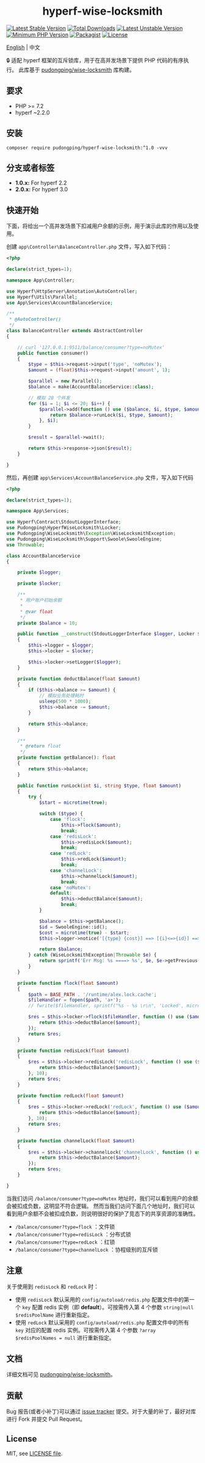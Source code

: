 <h1 align="center">hyperf-wise-locksmith</h1>

<p align="center">

[![Latest Stable Version](https://poser.pugx.org/pudongping/hyperf-wise-locksmith/v/stable.svg)](https://packagist.org/packages/pudongping/hyperf-wise-locksmith)
[![Total Downloads](https://poser.pugx.org/pudongping/hyperf-wise-locksmith/downloads.svg)](https://packagist.org/packages/pudongping/hyperf-wise-locksmith)
[![Latest Unstable Version](https://poser.pugx.org/pudongping/hyperf-wise-locksmith/v/unstable.svg)](https://packagist.org/packages/pudongping/hyperf-wise-locksmith)
[![Minimum PHP Version](http://img.shields.io/badge/php-%3E%3D%207.2-8892BF.svg)](https://php.net/)
[![Packagist](https://img.shields.io/packagist/v/pudongping/hyperf-wise-locksmith.svg)](https://github.com/pudongping/hyperf-wise-locksmith)
[![License](https://poser.pugx.org/pudongping/hyperf-wise-locksmith/license)](https://packagist.org/packages/pudongping/hyperf-wise-locksmith)

</p>

[English](./README.md) | 中文

:lock: 适配 hyperf 框架的互斥锁库，用于在高并发场景下提供 PHP 代码的有序执行。 此库基于 [pudongping/wise-locksmith](https://github.com/pudongping/wise-locksmith) 库构建。

## 要求

- PHP >= 7.2
- hyperf ~2.2.0

## 安装

```shell
composer require pudongping/hyperf-wise-locksmith:^1.0 -vvv
```

## 分支或者标签

- **1.0.x:** For hyperf 2.2
- **2.0.x:** For hyperf 3.0

## 快速开始

下面，将给出一个高并发场景下扣减用户余额的示例，用于演示此库的作用以及使用。

创建 `app\Controller\BalanceController.php` 文件，写入如下代码： 

```php
<?php

declare(strict_types=1);

namespace App\Controller;

use Hyperf\HttpServer\Annotation\AutoController;
use Hyperf\Utils\Parallel;
use App\Services\AccountBalanceService;

/**
 * @AutoController()
 */
class BalanceController extends AbstractController
{

    // curl '127.0.0.1:9511/balance/consumer?type=noMutex'
    public function consumer()
    {
        $type = $this->request->input('type', 'noMutex');
        $amount = (float)$this->request->input('amount', 1);

        $parallel = new Parallel();
        $balance = make(AccountBalanceService::class);

        // 模拟 20 个并发
        for ($i = 1; $i <= 20; $i++) {
            $parallel->add(function () use ($balance, $i, $type, $amount) {
                return $balance->runLock($i, $type, $amount);
            }, $i);
        }

        $result = $parallel->wait();

        return $this->response->json($result);
    }

}
```

然后，再创建 `app\Services\AccountBalanceService.php` 文件，写入如下代码

```php
<?php

declare(strict_types=1);

namespace App\Services;

use Hyperf\Contract\StdoutLoggerInterface;
use Pudongping\HyperfWiseLocksmith\Locker;
use Pudongping\WiseLocksmith\Exception\WiseLocksmithException;
use Pudongping\WiseLocksmith\Support\Swoole\SwooleEngine;
use Throwable;

class AccountBalanceService
{

    private $logger;

    private $locker;

    /**
     * 用户账户初始余额
     *
     * @var float
     */
    private $balance = 10;

    public function __construct(StdoutLoggerInterface $logger, Locker $locker)
    {
        $this->logger = $logger;
        $this->locker = $locker;

        $this->locker->setLogger($logger);
    }

    private function deductBalance(float $amount)
    {
        if ($this->balance >= $amount) {
            // 模拟业务处理耗时
            usleep(500 * 1000);
            $this->balance -= $amount;
        }

        return $this->balance;
    }

    /**
     * @return float
     */
    private function getBalance(): float
    {
        return $this->balance;
    }

    public function runLock(int $i, string $type, float $amount)
    {
        try {
            $start = microtime(true);

            switch ($type) {
                case 'flock':
                    $this->flock($amount);
                    break;
                case 'redisLock':
                    $this->redisLock($amount);
                    break;
                case 'redLock':
                    $this->redLock($amount);
                    break;
                case 'channelLock':
                    $this->channelLock($amount);
                    break;
                case 'noMutex':
                default:
                    $this->deductBalance($amount);
                    break;
            }

            $balance = $this->getBalance();
            $id = SwooleEngine::id();
            $cost = microtime(true) - $start;
            $this->logger->notice('[{type} {cost}] ==> [{i}<=>{id}] ==> 当前用户的余额为：{balance}', compact('type', 'i', 'balance', 'id', 'cost'));

            return $balance;
        } catch (WiseLocksmithException|Throwable $e) {
            return sprintf('Err Msg: %s ====> %s', $e, $e->getPrevious());
        }
    }

    private function flock(float $amount)
    {
        $path = BASE_PATH . '/runtime/alex.lock.cache';
        $fileHandler = fopen($path, 'a+');
        // fwrite($fileHandler, sprintf("%s - %s \r\n", 'Locked', microtime()));

        $res = $this->locker->flock($fileHandler, function () use ($amount) {
            return $this->deductBalance($amount);
        });
        return $res;
    }

    private function redisLock(float $amount)
    {
        $res = $this->locker->redisLock('redisLock', function () use ($amount) {
            return $this->deductBalance($amount);
        }, 10);
        return $res;
    }

    private function redLock(float $amount)
    {
        $res = $this->locker->redLock('redLock', function () use ($amount) {
            return $this->deductBalance($amount);
        }, 10);
        return $res;
    }

    private function channelLock(float $amount)
    {
        $res = $this->locker->channelLock('channelLock', function () use ($amount) {
            return $this->deductBalance($amount);
        });
        return $res;
    }

}
```

当我们访问 `/balance/consumer?type=noMutex` 地址时，我们可以看到用户的余额会被扣成负数，这明显不符合逻辑。
然而当我们访问下面几个地址时，我们可以看到用户余额不会被扣成负数，则说明很好的保护了竞态下的共享资源的准确性。

- `/balance/consumer?type=flock` ：文件锁
- `/balance/consumer?type=redisLock` ：分布式锁
- `/balance/consumer?type=redLock` ：红锁
- `/balance/consumer?type=channelLock` ：协程级别的互斥锁

## 注意

关于使用到 `redisLock` 和 `redLock` 时： 

- 使用 `redisLock` 默认采用的 `config/autoload/redis.php` 配置文件中的第一个 `key` 配置 redis 实例（即 **default**）。可按需传入第 4 个参数 `string|null $redisPoolName` 进行重新指定。  
- 使用 `redLock` 默认采用的 `config/autoload/redis.php` 配置文件中的所有 `key` 对应的配置 redis 实例。可按需传入第 4 个参数 `?array $redisPoolNames = null` 进行重新指定。

## 文档

详细文档可见 [pudongping/wise-locksmith](https://github.com/pudongping/wise-locksmith)。

## 贡献

Bug 报告(或者小补丁)可以通过 [issue tracker](https://github.com/pudongping/hyperf-wise-locksmith/issues) 提交。对于大量的补丁，最好对库进行 Fork 并提交 Pull Request。

## License

MIT, see [LICENSE file](LICENSE).
